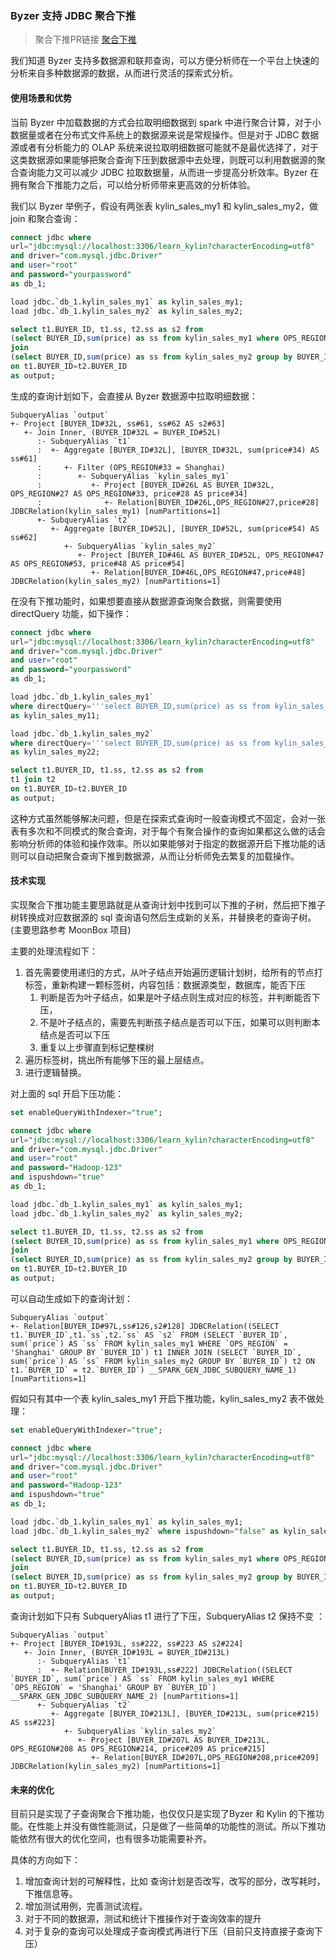 ### Byzer 支持 JDBC 聚合下推

> 聚合下推PR链接 [聚合下推](https://github.com/byzer-org/byzer-lang/pull/1414)

我们知道 Byzer 支持多数据源和联邦查询，可以方便分析师在一个平台上快速的分析来自多种数据源的数据，从而进行灵活的探索式分析。

#### 使用场景和优势

当前 Byzer 中加载数据的方式会拉取明细数据到 spark 中进行聚合计算，对于小数据量或者在分布式文件系统上的数据源来说是常规操作。但是对于 JDBC 数据源或者有分析能力的 OLAP 系统来说拉取明细数据可能就不是最优选择了，对于这类数据源如果能够把聚合查询下压到数据源中去处理，则既可以利用数据源的聚合查询能力又可以减少  JDBC 拉取数据量，从而进一步提高分析效率。Byzer 在拥有聚合下推能力之后，可以给分析师带来更高效的分析体验。

我们以 Byzer 举例子，假设有两张表 kylin_sales_my1 和 kylin_sales_my2，做 join 和聚合查询：

```sql
connect jdbc where 
url="jdbc:mysql://localhost:3306/learn_kylin?characterEncoding=utf8"
and driver="com.mysql.jdbc.Driver"
and user="root"
and password="yourpassword"
as db_1;

load jdbc.`db_1.kylin_sales_my1` as kylin_sales_my1;
load jdbc.`db_1.kylin_sales_my2` as kylin_sales_my2;

select t1.BUYER_ID, t1.ss, t2.ss as s2 from 
(select BUYER_ID,sum(price) as ss from kylin_sales_my1 where OPS_REGION="Shanghai" group by BUYER_ID) t1 
join 
(select BUYER_ID,sum(price) as ss from kylin_sales_my2 group by BUYER_ID) t2 
on t1.BUYER_ID=t2.BUYER_ID 
as output;
```

生成的查询计划如下，会直接从 Byzer 数据源中拉取明细数据：

```
SubqueryAlias `output`
+- Project [BUYER_ID#32L, ss#61, ss#62 AS s2#63]
   +- Join Inner, (BUYER_ID#32L = BUYER_ID#52L)
      :- SubqueryAlias `t1`
      :  +- Aggregate [BUYER_ID#32L], [BUYER_ID#32L, sum(price#34) AS ss#61]
      :     +- Filter (OPS_REGION#33 = Shanghai)
      :        +- SubqueryAlias `kylin_sales_my1`
      :           +- Project [BUYER_ID#26L AS BUYER_ID#32L, OPS_REGION#27 AS OPS_REGION#33, price#28 AS price#34]
      :              +- Relation[BUYER_ID#26L,OPS_REGION#27,price#28] JDBCRelation(kylin_sales_my1) [numPartitions=1]
      +- SubqueryAlias `t2`
         +- Aggregate [BUYER_ID#52L], [BUYER_ID#52L, sum(price#54) AS ss#62]
            +- SubqueryAlias `kylin_sales_my2`
               +- Project [BUYER_ID#46L AS BUYER_ID#52L, OPS_REGION#47 AS OPS_REGION#53, price#48 AS price#54]
                  +- Relation[BUYER_ID#46L,OPS_REGION#47,price#48] JDBCRelation(kylin_sales_my2) [numPartitions=1]
```

在没有下推功能时，如果想要直接从数据源查询聚合数据，则需要使用 directQuery 功能，如下操作：

```sql
connect jdbc where 
url="jdbc:mysql://localhost:3306/learn_kylin?characterEncoding=utf8"
and driver="com.mysql.jdbc.Driver"
and user="root"
and password="yourpassword"
as db_1;

load jdbc.`db_1.kylin_sales_my1` 
where directQuery='''select BUYER_ID,sum(price) as ss from kylin_sales_my1 where OPS_REGION="Shanghai" group by BUYER_ID''' 
as kylin_sales_my11;

load jdbc.`db_1.kylin_sales_my2` 
where directQuery='''select BUYER_ID,sum(price) as ss from kylin_sales_my2 group by BUYER_ID''' 
as kylin_sales_my22;

select t1.BUYER_ID, t1.ss, t2.ss as s2 from 
t1 join t2 
on t1.BUYER_ID=t2.BUYER_ID 
as output;
```

这种方式虽然能够解决问题，但是在探索式查询时一般查询模式不固定，会对一张表有多次和不同模式的聚合查询，对于每个有聚合操作的查询如果都这么做的话会影响分析师的体验和操作效率。所以如果能够对于指定的数据源开启下推功能的话则可以自动把聚合查询下推到数据源，从而让分析师免去繁复的加载操作。

#### 技术实现

实现聚合下推功能主要思路就是从查询计划中找到可以下推的子树，然后把下推子树转换成对应数据源的 sql 查询语句然后生成新的关系，并替换老的查询子树。(主要思路参考 MoonBox 项目)

主要的处理流程如下：

1. 首先需要使用递归的方式，从叶子结点开始遍历逻辑计划树，给所有的节点打标签，重新构建一颗标签树，内容包括：数据源类型，数据库，能否下压
   1. 判断是否为叶子结点，如果是叶子结点则生成对应的标签，并判断能否下压，
   2. 不是叶子结点的，需要先判断孩子结点是否可以下压，如果可以则判断本结点是否可以下压
   3. 重复以上步骤直到标记整棵树
2. 遍历标签树，挑出所有能够下压的最上层结点。
3. 进行逻辑替换。

对上面的 sql 开启下压功能：

```sql
set enableQueryWithIndexer="true";

connect jdbc where
url="jdbc:mysql://localhost:3306/learn_kylin?characterEncoding=utf8"
and driver="com.mysql.jdbc.Driver"
and user="root"
and password="Hadoop-123"
and ispushdown="true"
as db_1;

load jdbc.`db_1.kylin_sales_my1` as kylin_sales_my1;
load jdbc.`db_1.kylin_sales_my2` as kylin_sales_my2;

select t1.BUYER_ID, t1.ss, t2.ss as s2 from 
(select BUYER_ID,sum(price) as ss from kylin_sales_my1 where OPS_REGION="Shanghai" group by BUYER_ID) t1 
join 
(select BUYER_ID,sum(price) as ss from kylin_sales_my2 group by BUYER_ID) t2 
on t1.BUYER_ID=t2.BUYER_ID 
as output;
```

可以自动生成如下的查询计划：

```
SubqueryAlias `output`
+- Relation[BUYER_ID#97L,ss#126,s2#128] JDBCRelation((SELECT t1.`BUYER_ID`,t1.`ss`,t2.`ss` AS `s2` FROM (SELECT `BUYER_ID`, sum(`price`) AS `ss` FROM kylin_sales_my1 WHERE `OPS_REGION` = 'Shanghai' GROUP BY `BUYER_ID`) t1 INNER JOIN (SELECT `BUYER_ID`, sum(`price`) AS `ss` FROM kylin_sales_my2 GROUP BY `BUYER_ID`) t2 ON t1.`BUYER_ID` = t2.`BUYER_ID`) __SPARK_GEN_JDBC_SUBQUERY_NAME_1) [numPartitions=1]
```

假如只有其中一个表 kylin_sales_my1 开启下推功能，kylin_sales_my2 表不做处理：

```sql
set enableQueryWithIndexer="true";

connect jdbc where
url="jdbc:mysql://localhost:3306/learn_kylin?characterEncoding=utf8"
and driver="com.mysql.jdbc.Driver"
and user="root"
and password="Hadoop-123"
and ispushdown="true"
as db_1;

load jdbc.`db_1.kylin_sales_my1` as kylin_sales_my1;
load jdbc.`db_1.kylin_sales_my2` where ispushdown="false" as kylin_sales_my2;

select t1.BUYER_ID, t1.ss, t2.ss as s2 from 
(select BUYER_ID,sum(price) as ss from kylin_sales_my1 where OPS_REGION="Shanghai" group by BUYER_ID) t1 
join 
(select BUYER_ID,sum(price) as ss from kylin_sales_my2 group by BUYER_ID) t2 
on t1.BUYER_ID=t2.BUYER_ID 
as output;
```

查询计划如下只有 SubqueryAlias t1 进行了下压，SubqueryAlias t2 保持不变 ：

```
SubqueryAlias `output`
+- Project [BUYER_ID#193L, ss#222, ss#223 AS s2#224]
   +- Join Inner, (BUYER_ID#193L = BUYER_ID#213L)
      :- SubqueryAlias `t1`
      :  +- Relation[BUYER_ID#193L,ss#222] JDBCRelation((SELECT `BUYER_ID`, sum(`price`) AS `ss` FROM kylin_sales_my1 WHERE `OPS_REGION` = 'Shanghai' GROUP BY `BUYER_ID`) __SPARK_GEN_JDBC_SUBQUERY_NAME_2) [numPartitions=1]
      +- SubqueryAlias `t2`
         +- Aggregate [BUYER_ID#213L], [BUYER_ID#213L, sum(price#215) AS ss#223]
            +- SubqueryAlias `kylin_sales_my2`
               +- Project [BUYER_ID#207L AS BUYER_ID#213L, OPS_REGION#208 AS OPS_REGION#214, price#209 AS price#215]
                  +- Relation[BUYER_ID#207L,OPS_REGION#208,price#209] JDBCRelation(kylin_sales_my2) [numPartitions=1]
```

#### 未来的优化

目前只是实现了子查询聚合下推功能，也仅仅只是实现了Byzer 和 Kylin 的下推功能。在性能上并没有做性能测试，只是做了一些简单的功能性的测试。所以下推功能依然有很大的优化空间，也有很多功能需要补齐。

具体的方向如下：

1. 增加查询计划的可解释性，比如 查询计划是否改写，改写的部分，改写耗时，下推信息等。
2. 增加测试用例，完善测试流程。
3. 对于不同的数据源，测试和统计下推操作对于查询效率的提升
4. 对于复杂的查询可以处理成子查询模式再进行下压（目前只支持直接子查询下压）

